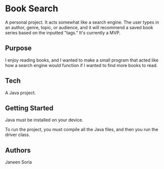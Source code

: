 # Book Search

A personal project. It acts somewhat like a search engine. The user types in an author, genre, topic, or audience, and it will recommend a saved book series based on the inputted "tags." It's currently a MVP.

## Purpose

I enjoy reading books, and I wanted to make a small program that acted like how a search engine would function if I wanted to find more books to read.

## Tech

A Java project.

## Getting Started

Java must be installed on your device.

To run the project, you must compile all the Java files, and then you run the driver class.

## Authors

Janeen Soria
